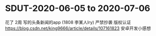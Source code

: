 # SDUT-2020-06-05 to 2020-07-06
花了 2周 写的头条新闻的app (1808 李某人lry)
严禁抄袭 版权认证
https://blog.csdn.net/king9666/article/details/107161823 安卓开发小感想
